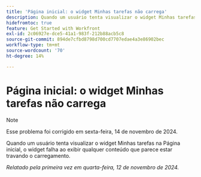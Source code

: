 ```yaml
---
title: 'Página inicial: o widget Minhas tarefas não carrega'
description: Quando um usuário tenta visualizar o widget Minhas tarefas na Página inicial, o widget falha ao exibir qualquer conteúdo que parece estar travando o carregamento.
hidefromtoc: true
feature: Get Started with Workfront
exl-id: 2c06927e-dce5-41a1-983f-212b88acb5c8
source-git-commit: 894de7cfbd8798d700cd7707edae4a3e86902bec
workflow-type: tm+mt
source-wordcount: '70'
ht-degree: 14%

---
```


# Página inicial: o widget Minhas tarefas não carrega

>[!NOTE]
>
>Esse problema foi corrigido em sexta-feira, 14 de novembro de 2024.

Quando um usuário tenta visualizar o widget Minhas tarefas na Página inicial, o widget falha ao exibir qualquer conteúdo que parece estar travando o carregamento.

_Relatado pela primeira vez em quarta-feira, 12 de novembro de 2024._
